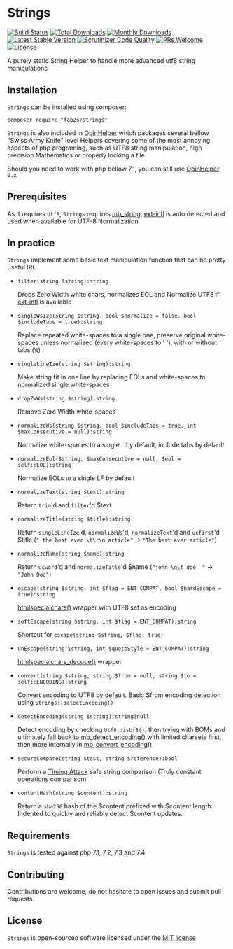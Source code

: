 # Strings

[![Build Status](https://travis-ci.org/fab2s/Strings.svg?branch=master)](https://travis-ci.org/fab2s/Strings) [![Total Downloads](https://poser.pugx.org/fab2s/strings/downloads)](//packagist.org/packages/fab2s/strings) [![Monthly Downloads](https://poser.pugx.org/fab2s/strings/d/monthly)](//packagist.org/packages/fab2s/strings) [![Latest Stable Version](https://poser.pugx.org/fab2s/strings/v/stable)](https://packagist.org/packages/fab2s/strings) [![Scrutinizer Code Quality](https://scrutinizer-ci.com/g/fab2s/strings/badges/quality-score.png?b=master)](https://scrutinizer-ci.com/g/fab2s/Strings/?branch=master) [![PRs Welcome](https://img.shields.io/badge/PRs-welcome-brightgreen.svg?style=flat)](http://makeapullrequest.com) [![License](https://poser.pugx.org/fab2s/strings/license)](https://packagist.org/packages/fab2s/strings)

A purely static String Helper to handle more advanced utf8 string manipulations

## Installation

`Strings` can be installed using composer:

```
composer require "fab2s/strings"
```

`Strings` is also included in [OpinHelper](https://github.com/fab2s/OpinHelpers) which packages several bellow "Swiss Army Knife" level Helpers covering some of the most annoying aspects of php programing, such as UTF8 string manipulation, high precision Mathematics or properly locking a file

Should you need to work with php bellow 7.1, you can still use [OpinHelper](https://github.com/fab2s/OpinHelpers) `0.x`

## Prerequisites

As it requires `Utf8`, `Strings` requires [mb_string](https://php.net/mb_string), [ext-intl](https://php.net/intl) is auto detected and used when available for UTF-8 Normalization

## In practice

`Strings` implement some basic text manipulation function that can be pretty useful IRL


- `filter(string $string):string` 

    Drops Zero Width white chars, normalizes EOL and Normalize UTF8 if [ext-intl](https://php.net/intl) is available

- `singleWsIze(string $string, bool $normalize = false, bool $includeTabs = true):string` 

    Replace repeated white-spaces to a single one, preserve original white-spaces unless normalized (every white-spaces to ' '), with or without tabs (\t)

- `singleLineIze(string $string):string` 

    Make string fit in one line by replacing EOLs and white-spaces to normalized single white-spaces

- `dropZwWs(string $string):string` 

    Remove Zero Width white-spaces 

- `normalizeWs(string $string, bool $includeTabs = true, int $maxConsecutive = null):string` 

    Normalize white-spaces to a single ` ` by default, include tabs by default

- `normalizeEol($string, $maxConsecutive = null, $eol = self::EOL):string` 

    Normalize EOLs to a single LF by default

- `normalizeText(string $text):string` 

    Return `trim`'d and `filter`'d $text 

- `normalizeTitle(string $title):string` 

    Return `singleLineIze`'d, `normalizeWs`'d, `normalizeText`'d and `ucfirst`'d $title (`" the best ever \t\r\n article"` -> `"The best ever article"`) 

- `normalizeName(string $name):string` 

    Return `ucword`'d and `normalizeTitle`'d $name (`"john \n\t doe  "` -> `"John Doe"`) 

- `escape(string $string, int $flag = ENT_COMPAT, bool $hardEscape = true):string` 

    [htmlspecialchars()](https://php.net/htmlspecialchars) wrapper with UTF8 set as encoding

- `softEscape(string $string, int $flag = ENT_COMPAT):string` 

    Shortcut for `escape(string $string, $flag, true)`

- `unEscape(string $string, int $quoteStyle = ENT_COMPAT):string` 

    [htmlspecialchars_decode()](https://php.net/htmlspecialchars_decode) wrapper 

- `convert(string $string, string $from = null, string $to = self::ENCODING):string` 

    Convert encoding to UTF8 by default. Basic $from encoding detection using `Strings::detectEncoding()`

- `detectEncoding(string $string):string|null` 

    Detect encoding by checking `Utf8::isUf8()`, then trying with BOMs and ultimately fall back to [mb_detect_encoding()](https://php.net/mb_detect_encoding) with limited charsets first, then more internally in [mb_convert_encoding()](https://php.net/mb_convert_encoding) 

- `secureCompare(string $test, string $reference):bool` 

    Perform a [Timing Attack](https://en.wikipedia.org/wiki/Timing_attack) safe string comparison (Truly constant operations comparison)

- `contentHash(string $content):string` 

    Return a `sha256` hash of the $content prefixed with $content length. Indented to quickly and reliably detect $content updates.

## Requirements

`Strings` is tested against php 7.1, 7.2, 7.3 and 7.4

## Contributing

Contributions are welcome, do not hesitate to open issues and submit pull requests.

## License

`Strings` is open-sourced software licensed under the [MIT license](https://opensource.org/licenses/MIT)